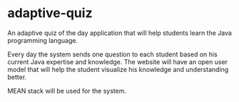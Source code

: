 # adaptive-quiz
An adaptive quiz of the day application that will help students learn the Java programming language.

Every day the system sends one question to each student based on his current Java expertise and knowledge. The website will have an open user model that will help the student visualize his knowledge and understanding better.

MEAN stack will be used for the system.

